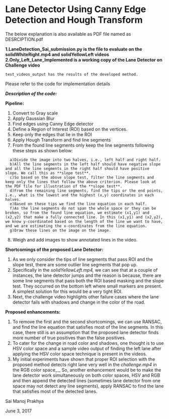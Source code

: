 # Lane Detector Using Canny Edge Detection and Hough Transform

The below explanation is also available as PDF file named as DESRCIPTION.pdf

**1.LaneDetection_Sai_submission.py is the file to evaluate on the solidWhiteRight.mp4 and solidYellowLeft videos**
**2.Only_Left_Lane_Implemented is a working copy of the Lane Detector on Challenge video**

```
test_videos_output has the results of the developed method.
```

Please refer to the code for implementation details

***Description of the code:***

**Pipeline:**

1. Convert to Gray scale
2. Apply Gaussian Blur
3. Find edges using Canny Edge detector
4. Define a Region of Interest (ROI) based on the vertices.
5. Keep only the edges that lie in the ROI
6. Apply Hough Transform and find line segments
7. From the found line segments only keep the line segments following these steps as shown below:
```
  a)Divide the image into two halves, i.e., left half and right half.
  b)All the line segments in the left half should have negative slope and all the line segments in the right half should have positive slope. We call this as **slope test**.
  c)So based on the above slope test, filter the line segments and keep only the lines that follow the above criterion. Please look at the PDF file for illustration of the **slope test**.
  d)From the remaining line segments, find the tips or the end points, i.e., what is the lowest and the highest (x,y) coordinates in each halves.
  e)Based on these tips we find the line equation in each half.
  f)As the line segments do not span the whole space or they can be broken, so from the found line equation, we estimate (x1,y1) and (x2,y2) that make a fully connected line. In this (x1,y1) and (x2,y2), we know y-coordinated based on the length of the line we want to have, and we are estimating the x-coordinates from the line equation.
  g)Draw these lines on the image on the image.
  ```
8. Weigh and add images to show annotated lines in the video.




**Shortcomings of the proposed Lane Detector:**

1. As we only consider the tips of line segments that pass ROI and the slope test, there are some outlier line segments that pop up.
2. Specifically in the _solidYellowLeft.mp4,_ we can see that at a couple of instances, the lane detector jumps and the reason is because, there are some line segments that pass both the ROI based masking and the slope test. They occurred on the bottom left where small markers are present. A simplest solution for this would be a very tight ROI.
3. Next, the challenge video highlights other failure cases where the lane detector fails with shadows and change in the color of the road.





**Proposed enhancements:**

1. To remove the first and the second shortcomings, we can use RANSAC, and find the line equation that satisfies most of the line segments. In this case, there still is an assumption that the proposed lane detector finds more number of true positives than the false positives.
2. To cater for the change in road color and shadows, one thought is to use HSV color space and a sample video output of finding the left lane after applying the HSV color space technique is present in the videos.
3. My initial experiments have shown that proper ROI selection with the proposed method detects right lane very well in the _challenge.mp4_  in the RGB color space_._ So, another enhancement would be to make the lane detector work simultaneously on both color spaces, HSV and RGB and then append the detected lines (sometimes lane detector from one space may not detect any line segments), apply RANSAC to find the lane that satisfies most of the detected lanes.

Sai Manoj Prakhya

June 3, 2017
